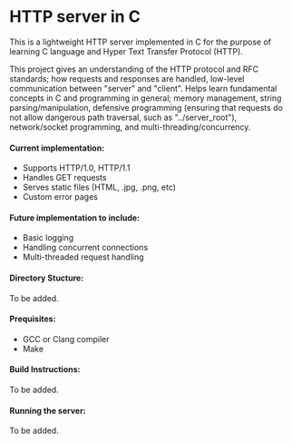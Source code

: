 # HTTP server in C
This is a lightweight HTTP server implemented in C for the purpose of learning C language and Hyper Text Transfer Protocol (HTTP).

This project gives an understanding of the HTTP protocol and RFC standards; how requests and responses are handled, low-level communication between "server" and "client". Helps learn fundamental concepts in C and programming in general; memory management, string parsing/manipulation, defensive programming (ensuring that requests do not allow dangerous path traversal, such as "../server\_root"), network/socket programming, and multi-threading/concurrency.

#### Current implementation:
- Supports HTTP/1.0, HTTP/1.1
- Handles GET requests
- Serves static files (HTML, .jpg, .png, etc)
- Custom error pages

#### Future implementation to include:
- Basic logging
- Handling concurrent connections
- Multi-threaded request handling

#### Directory Stucture:
To be added.

#### Prequisites:
- GCC or Clang compiler
- Make
 
#### Build Instructions:
To be added.

#### Running the server:
To be added.



